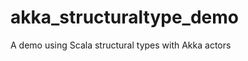 akka_structuraltype_demo
========================

A demo using Scala structural types with Akka actors